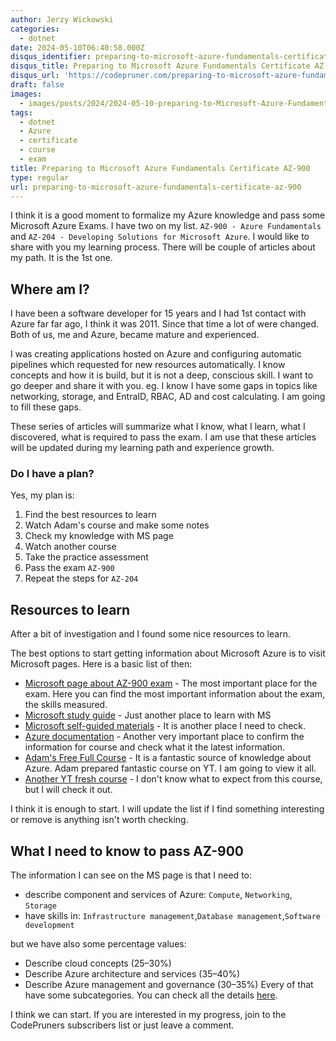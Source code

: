 ```yaml
---
author: Jerzy Wickowski
categories:
  - dotnet
date: 2024-05-10T06:40:58.000Z
disqus_identifier: preparing-to-microsoft-azure-fundamentals-certificate-az-900
disqus_title: Preparing to Microsoft Azure Fundamentals Certificate AZ-900.
disqus_url: 'https://codepruner.com/preparing-to-microsoft-azure-fundamentals-certificate-az-900'
draft: false
images:
  - images/posts/2024/2024-05-10-preparing-to-Microsoft-Azure-Fundamentals-Certificate-AZ-900.jpg
tags:
  - dotnet
  - Azure
  - certificate
  - course
  - exam
title: Preparing to Microsoft Azure Fundamentals Certificate AZ-900
type: regular
url: preparing-to-microsoft-azure-fundamentals-certificate-az-900
---
```


I think it is a good moment to formalize my Azure knowledge and pass some Microsoft Azure Exams. I have two on my list.  `AZ-900 - Azure Fundamentals` and `AZ-204 - Developing Solutions for Microsoft Azure`. I would like to share with you my learning process. There will be couple of articles about my path. It is the 1st one.

## Where am I?
I have been a software developer for 15 years and I had 1st contact with Azure far far ago, I think it was 2011. Since that time a lot of were changed. Both of us, me and Azure, became mature and experienced. 

I was creating applications hosted on Azure and configuring automatic pipelines which requested for new resources automatically. I know concepts and how it is build, but it is not a deep, conscious skill. I want to go deeper and share it with you. eg. I know I have some gaps in topics like networking, storage, and EntraID, RBAC, AD and cost calculating. I am going to fill these gaps.

These series of articles will summarize what I know, what I learn, what I discovered, what is required to pass the exam. I am use that these articles will be updated during my learning path and experience growth.


### Do I have a plan? 
Yes, my plan is:
1. Find the best resources to learn 
2. Watch Adam's course and make some notes
3. Check my knowledge with MS page
4. Watch another course
5. Take the practice assessment
6. Pass the exam `AZ-900`
7. Repeat the steps for `AZ-204`

## Resources to learn
After a bit of investigation and I found some nice resources to learn. 

The best options to start getting information about Microsoft Azure is to visit Microsoft pages. Here is a basic list of then:
- [Microsoft page about AZ-900 exam](https://learn.microsoft.com/en-us/credentials/certifications/azure-fundamentals/?practice-assessment-type=certification) - The most important place for the exam. Here you can find the most important information about the exam, the skills measured.
- [Microsoft study guide](https://learn.microsoft.com/pl-pl/credentials/certifications/resources/study-guides/az-900) - Just another place to learn with MS
- [Microsoft self-guided materials](https://partner.microsoft.com/en-us/asset/collection/microsoft-azure-fundamentals-certification-exam-az-900#/) - It is another place I need to check.
- [Azure documentation](https://learn.microsoft.com/en-us/azure/?product=popular) - Another very important place to confirm the information for course and check what it the latest information.
- [Adam's Free Full Course](https://marczak.io/az-900/) - It is a fantastic source of knowledge about Azure.  Adam prepared fantastic course on YT. I am going to view it all.
- [Another YT fresh course](https://www.youtube.com/watch?v=8n-kWJetQRk) - I don't know what to expect from this course, but I will check it out.

I think it is enough to start. I will update the list if I find something interesting or remove is anything isn't worth checking.

## What I need to know to pass AZ-900
The information I can see on the MS page is that I need to:
- describe component and services of Azure: `Compute`, `Networking`, `Storage `
- have skills in: `Infrastructure management`,`Database management`,`Software development`

but we have also some percentage values:
- Describe cloud concepts (25–30%)
- Describe Azure architecture and services (35–40%)
- Describe Azure management and governance (30–35%)
Every of that have some subcategories. You can check all the details [here](https://learn.microsoft.com/pl-pl/credentials/certifications/resources/study-guides/az-900). 


I think we can start. If you are interested in my progress, join to the CodePruners subscribers list or just leave a comment.
